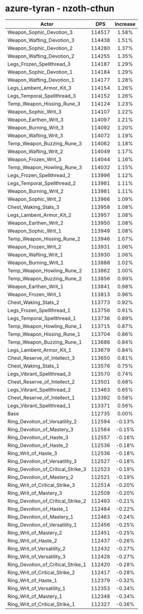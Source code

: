 # azure-tyran - nzoth-cthun
| Actor | DPS | Increase |
|---|:---:|:---:|
|Weapon_Sophic_Devotion_3|114517|1.58%|
|Weapon_Wafting_Devotion_3|114438|1.51%|
|Weapon_Sophic_Devotion_2|114280|1.37%|
|Weapon_Wafting_Devotion_2|114255|1.35%|
|Legs_Frozen_Spellthread_3|114187|1.29%|
|Weapon_Sophic_Devotion_1|114184|1.29%|
|Weapon_Wafting_Devotion_1|114177|1.28%|
|Legs_Lambent_Armor_Kit_3|114154|1.26%|
|Legs_Temporal_Spellthread_3|114152|1.26%|
|Temp_Weapon_Hissing_Rune_3|114124|1.23%|
|Weapon_Sophic_Writ_3|114107|1.22%|
|Weapon_Earthen_Writ_3|114097|1.21%|
|Weapon_Burning_Writ_3|114092|1.20%|
|Weapon_Wafting_Writ_3|114072|1.19%|
|Temp_Weapon_Buzzing_Rune_3|114062|1.18%|
|Weapon_Wafting_Writ_2|114049|1.17%|
|Weapon_Frozen_Writ_3|114044|1.16%|
|Temp_Weapon_Howling_Rune_3|114032|1.15%|
|Legs_Frozen_Spellthread_2|113996|1.12%|
|Legs_Temporal_Spellthread_2|113981|1.11%|
|Weapon_Burning_Writ_2|113981|1.11%|
|Weapon_Sophic_Writ_2|113966|1.09%|
|Chest_Waking_Stats_3|113958|1.08%|
|Legs_Lambent_Armor_Kit_2|113957|1.08%|
|Weapon_Earthen_Writ_2|113950|1.08%|
|Weapon_Sophic_Writ_1|113949|1.08%|
|Temp_Weapon_Hissing_Rune_2|113946|1.07%|
|Weapon_Frozen_Writ_2|113931|1.06%|
|Weapon_Wafting_Writ_1|113930|1.06%|
|Weapon_Burning_Writ_1|113888|1.02%|
|Temp_Weapon_Howling_Rune_2|113862|1.00%|
|Temp_Weapon_Buzzing_Rune_2|113856|0.99%|
|Weapon_Earthen_Writ_1|113841|0.98%|
|Weapon_Frozen_Writ_1|113813|0.96%|
|Chest_Waking_Stats_2|113773|0.92%|
|Legs_Frozen_Spellthread_1|113756|0.91%|
|Legs_Temporal_Spellthread_1|113736|0.89%|
|Temp_Weapon_Howling_Rune_1|113715|0.87%|
|Temp_Weapon_Hissing_Rune_1|113704|0.86%|
|Temp_Weapon_Buzzing_Rune_1|113686|0.84%|
|Legs_Lambent_Armor_Kit_1|113679|0.84%|
|Chest_Reserve_of_Intellect_3|113650|0.81%|
|Chest_Waking_Stats_1|113576|0.75%|
|Legs_Vibrant_Spellthread_3|113570|0.74%|
|Chest_Reserve_of_Intellect_2|113501|0.68%|
|Legs_Vibrant_Spellthread_2|113463|0.65%|
|Chest_Reserve_of_Intellect_1|113392|0.58%|
|Legs_Vibrant_Spellthread_1|113371|0.56%|
|Base|112735|0.00%|
|Ring_Devotion_of_Versatility_2|112594|-0.13%|
|Ring_Devotion_of_Mastery_3|112564|-0.15%|
|Ring_Devotion_of_Haste_3|112557|-0.16%|
|Ring_Devotion_of_Haste_2|112536|-0.18%|
|Ring_Writ_of_Haste_3|112536|-0.18%|
|Ring_Devotion_of_Versatility_3|112527|-0.18%|
|Ring_Devotion_of_Critical_Strike_3|112523|-0.19%|
|Ring_Devotion_of_Mastery_2|112521|-0.19%|
|Ring_Writ_of_Critical_Strike_3|112514|-0.20%|
|Ring_Writ_of_Mastery_3|112508|-0.20%|
|Ring_Devotion_of_Critical_Strike_2|112493|-0.21%|
|Ring_Devotion_of_Haste_1|112484|-0.22%|
|Ring_Devotion_of_Mastery_1|112463|-0.24%|
|Ring_Devotion_of_Versatility_1|112456|-0.25%|
|Ring_Writ_of_Mastery_2|112451|-0.25%|
|Ring_Writ_of_Haste_2|112437|-0.26%|
|Ring_Writ_of_Versatility_2|112432|-0.27%|
|Ring_Writ_of_Versatility_3|112428|-0.27%|
|Ring_Devotion_of_Critical_Strike_1|112420|-0.28%|
|Ring_Writ_of_Critical_Strike_2|112417|-0.28%|
|Ring_Writ_of_Haste_1|112379|-0.32%|
|Ring_Writ_of_Versatility_1|112353|-0.34%|
|Ring_Writ_of_Mastery_1|112348|-0.34%|
|Ring_Writ_of_Critical_Strike_1|112327|-0.36%|
